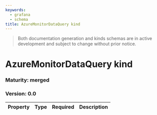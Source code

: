 ```yaml
---
keywords:
  - grafana
  - schema
title: AzureMonitorDataQuery kind
---
```

> Both documentation generation and kinds schemas are in active development and subject to change without prior notice.

# AzureMonitorDataQuery kind

### Maturity: merged
### Version: 0.0

| Property | Type | Required | Description |
|----------|------|----------|-------------|


